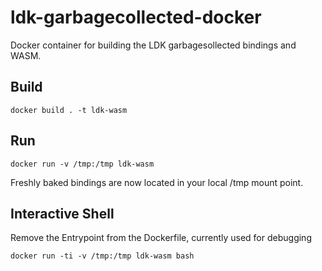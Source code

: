 # ldk-garbagecollected-docker

Docker container for building the LDK garbagesollected bindings and WASM. 

## Build 

```
docker build . -t ldk-wasm
```

## Run

```
docker run -v /tmp:/tmp ldk-wasm
```

Freshly baked bindings are now located in your local /tmp mount point.

## Interactive Shell

Remove the Entrypoint from the Dockerfile, currently used for debugging

```
docker run -ti -v /tmp:/tmp ldk-wasm bash
```
